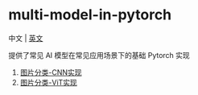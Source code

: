 # multi-model-in-pytorch

中文 | [英文](README.md)

提供了常见 AI 模型在常见应用场景下的基础 Pytorch 实现

1. [图片分类-CNN实现](image_classify_in_CNN/README_cn.md)
2. [图片分类-ViT实现](image_classify_in_ViT/README_cn.md)